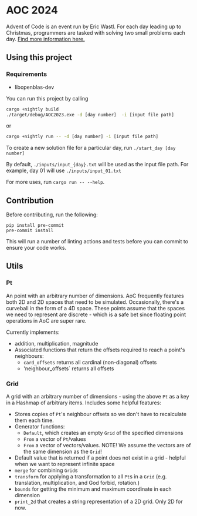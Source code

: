 # AOC 2024

Advent of Code is an event run by Eric Wastl. For each day leading up to Christmas, programmers are tasked with solving two small problems each day.
[Find more information here.](https://adventofcode.com/about)

## Using this project

### Requirements
 - libopenblas-dev

You can run this project by calling

```bash
cargo +nightly build
./target/debug/AOC2023.exe -d [day number]  -i [input file path]
```

or

```bash
cargo +nightly run -- -d [day number] -i [input file path]
```

To create a new solution file for a particular day, run `./start_day [day number]`

By default, `./inputs/input_{day}.txt` will be used as the input file path. For example, day 01 will use `./inputs/input_01.txt`

For more uses, run `cargo run -- --help`.

## Contribution

Before contributing, run the following:
```
pip install pre-commit
pre-commit install
```
This will run a number of linting actions and tests before you can commit to ensure your code works.

## Utils

### Pt
An point with an arbitrary number of dimensions. AoC frequently features both 2D and 2D spaces that need to be simulated. Occasionally, there's a curveball in the form of a 4D space.
These points assume that the spaces we need to represent are discrete - which is a safe bet since floating point operations in AoC are super rare.

Currently implements:
 - addition, multiplication, magnitude
 - Associated functions that return the offsets required to reach a point's neighbours:
   - `card_offsets` returns all cardinal (non-diagonal) offsets
   - 'neighbour_offsets` returns all offsets

### Grid
A grid with an arbitrary number of dimensions - using the above `Pt` as a key in a Hashmap of arbitrary items. Includes some helpful features:
 - Stores copies of `Pt`'s neighbour offsets so we don't have to recalculate them each time.
 - Generator functions:
   - `Default`, which creates an empty `Grid` of the specified dimensions
   - `From` a vector of `Pt`/values
   - `From` a vector of vectors/values. NOTE! We assume the vectors are of the same dimension as the `Grid`!
 - Default value that is returned if a point does not exist in a grid - helpful when we want to represent infinite space
 - `merge` for combining `Grid`s
 - `transform` for applying a transformation to all `Pt`s in a `Grid` (e.g. translation, multiplication, and God forbid, rotation.)
 - `bounds` for getting the minimum and maximum coordinate in each dimension
 - `print_2d` that creates a string representation of a 2D grid. Only 2D for now.
